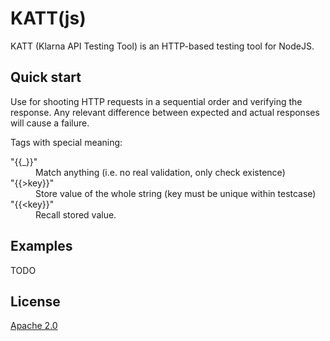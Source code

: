 # KATT(js)

KATT (Klarna API Testing Tool) is an HTTP-based testing tool for NodeJS.


## Quick start

Use for shooting HTTP requests in a sequential order and verifying the response.
Any relevant difference between expected and actual responses will cause a
failure.

Tags with special meaning:
<dl>
  <dt>"{{_}}"</dt>
  <dd>
    Match anything (i.e. no real validation, only check existence)</dd>
  <dt>
    "{{&gt;key}}"</dt>
  <dd>
    Store value of the whole string (key must be unique within testcase)
  </dd>
  <dt>"{{&lt;key}}"</dt>
  <dd>
    Recall stored value.
  </dd>
</dl>


## Examples

TODO


## License

[Apache 2.0](LICENSE)
